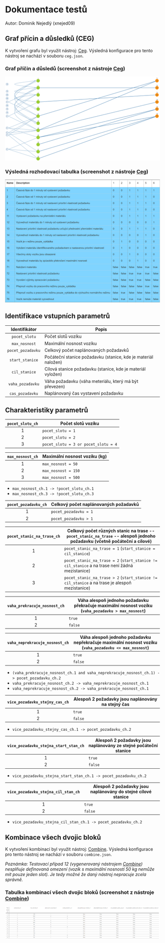 # Dokumentace testů

Autor: Dominik Nejedlý (xnejed09)

## Graf přícin a důsledků (CEG)

K vytvoření grafu byl využit nástroj: [Ceg](http://ceg.testos.org/). Výsledná konfigurace pro tento nástroj se nachází v souboru `ceg.json`.

### Graf příčin a důsledů (screenshot z nástroje [Ceg](http://ceg.testos.org/))

![Graf příčin a důsledků (CEG)](ceg-graph.png "Graf příčin a důsledků (CEG)")

### Výsledná rozhodovací tabulka (screenshot z nástroje [Ceg](http://ceg.testos.org/))

![Výsledná rozhodovací tabulka](ceg-table.png "Výsledná rozhodovací tabulka")

## Identifikace vstupních parametrů

| Identifikátor     | Popis                                                          |
| :---------------: | -------------------------------------------------------------- |
| `pocet_slotu`     | Počet slotů vozíku                                             |
| `max_nosnost`     | Maximální nosnost vozíku                                       |
| `pocet_pozadavku` | Celkový počet naplánovaných požadavků                          |
| `start_stanice`   | Počáteční stanice požadavku (stanice, kde je materiál naložen) |
| `cil_stanice`     | Cílová stanice požadavku (stanice, kde je materiál vyložen)    |
| `vaha_pozadavku`  | Váha požadavku (váha meteriálu, který má být převezen)         |
| `cas_pozadavku`   | Naplánovaný čas vystavení požadavku                            |

## Charakteristiky parametrů

| `pocet_slotu_ch` | Počet slotů vozíku                   |
| :--------------: | ------------------------------------ |
| 1                | `pocet_slotu = 1`                    |
| 2                | `pocet_slotu = 2`                    |
| 3                | `pocet_slotu = 3 or pocet_slotu = 4` |

| `max_nosnost_ch` | Maximální nosnost vozíku (kg) |
| :--------------: | ----------------------------- |
| 1                | `max_nosnost = 50`            |
| 2                | `max_nosnost = 150`           |
| 3                | `max_nosnost = 500`           |

- `max_nosnost_ch.1 -> !pocet_slotu_ch.1`
- `max_nosnost_ch.3 -> !pocet_slotu_ch.3`

| `pocet_pozadavku_ch` | Celkový počet naplánovaných požadavků |
| :------------------: | ------------------------------------- |
| 1                    | `pocet_pozadavku = 1`                 |
| 2                    | `pocet_pozadavku > 1`                 |

| `pocet_stanic_na_trase_ch` | Celkový počet různých stanic na trase -- `pocet_stanic_na_trase` -- alespoň jednoho požadavku (včetně počáteční a cílové) |
| :------------------------: | ------------------------------------------------------------------------------------------------------------------------- |
| 1                          | `pocet_stanic_na_trase = 1` (`start_stanice = cil_stanice`)                                                               |
| 2                          | `pocet_stanic_na_trase = 2` (`start_stanice != cil_stanice` a na trase není žádná mezistanice)                            |
| 3                          | `pocet_stanic_na_trase > 2` (`start_stanice != cil_stanice` a na trase je alespoň mezistanice)                            |

| `vaha_prekracuje_nosnost_ch` | Váha alespoň jednoho požadavku překračuje maximální nosnost vozíku (`vaha_pozadavku > max_nosnost`) |
| :--------------------------: | --------------------------------------------------------------------------------------------------- |
| 1                            | `true`                                                                                              |
| 2                            | `false`                                                                                             |

| `vaha_neprekracuje_nosnost_ch` | Váha alespoň jednoho požadavku nepřekračuje maximální nosnost vozíku (`vaha_pozadavku <= max_nosnost`) |
| :----------------------------: | ------------------------------------------------------------------------------------------------------ |
| 1                              | `true`                                                                                                 |
| 2                              | `false`                                                                                                |

- `(vaha_prekracuje_nosnost_ch.1 and vaha_neprekracuje_nosnost_ch.1) -> pocet_pozadavku_ch.2`
- `vaha_prekracuje_nosnost_ch.2 -> vaha_neprekracuje_nosnost_ch.1`
- `vaha_neprekracuje_nosnost_ch.2 -> vaha_prekracuje_nosnost_ch.1`

| `vice_pozadavku_stejny_cas_ch` | Alespoň 2 požadavky jsou naplánovány na stejný čas |
| :----------------------------: | -------------------------------------------------- |
| 1                              | `true`                                             |
| 2                              | `false`                                            |

- `vice_pozadavku_stejny_cas_ch.1 -> pocet_pozadavku_ch.2`

| `vice_pozadavku_stejna_start_stan_ch` | Alespoň 2 požadavky jsou naplánovány ze stejné počáteční stanice |
| :-----------------------------------: | ---------------------------------------------------------------- |
| 1                                     | `true`                                                           |
| 2                                     | `false`                                                          |

- `vice_pozadavku_stejna_start_stan_ch.1 -> pocet_pozadavku_ch.2`

| `vice_pozadavku_stejna_cil_stan_ch` | Alespoň 2 požadavky jsou naplánovány do stejné cílové stanice |
| :---------------------------------: | ------------------------------------------------------------- |
| 1                                   | `true`                                                        |
| 2                                   | `false`                                                       |

- `vice_pozadavku_stejna_cil_stan_ch.1 -> pocet_pozadavku_ch.2`

## Kombinace všech dvojic bloků

K vytvoření kombinací byl využit nástroj: [Combine](https://combine.testos.org/). Výsledná konfigurace pro tento nástroj se nachází v souboru `combine.json`.

*Poznámka: Testovací případ 12 (vygenerovaný nástrojem [Combine](https://combine.testos.org/)) nesplňuje definovaná omezení (vozík s maximální nosností 50 kg nemůže mít pouze jeden slot). Je tedy možné že daný nástroj nepracuje zcela správně.*

### Tabulka kombinací všech dvojic bloků (screenshot z nástroje [Combine](https://combine.testos.org/))

![Výsledná tabulka kombinací všech dvojic bloků](combine-table.png "Výsledná tabulka kombinací všech dvojic bloků")

